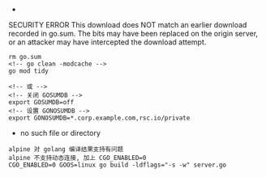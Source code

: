 - 
SECURITY ERROR
This download does NOT match an earlier download recorded in go.sum.
The bits may have been replaced on the origin server, or an attacker may
have intercepted the download attempt.
```shell
rm go.sum
<!-- go clean -modcache -->
go mod tidy

<!-- 或 -->
<!-- 关闭 GOSUMDB -->
export GOSUMDB=off
<!-- 设置 GONOSUMDB -->
export GONOSUMDB=*.corp.example.com,rsc.io/private
```

- no such file or directory
```shell
alpine 对 golang 编译结果支持有问题
alpine 不支持动态连接, 加上 CGO_ENABLED=0
CGO_ENABLED=0 GOOS=linux go build -ldflags="-s -w" server.go
```
